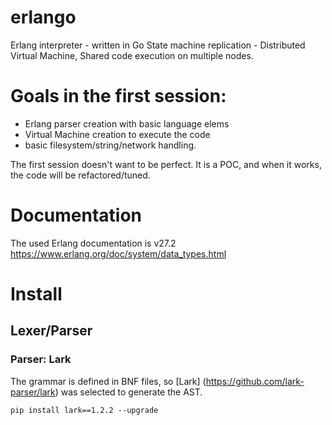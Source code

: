 # erlango

Erlang interpreter - written in Go
State machine replication - Distributed Virtual Machine,
Shared code execution on multiple nodes.


# Goals in the first session:
 - Erlang parser creation with basic language elems
 - Virtual Machine creation to execute the code
 - basic filesystem/string/network handling.

The first session doesn't want to be perfect.
It is a POC, and when it works, the code will be refactored/tuned.

# Documentation

The used Erlang documentation is v27.2
https://www.erlang.org/doc/system/data_types.html


# Install

## Lexer/Parser



### Parser: Lark
The grammar is defined in BNF files, so [Lark] (https://github.com/lark-parser/lark) was selected to generate the AST.
```
pip install lark==1.2.2 --upgrade
```



